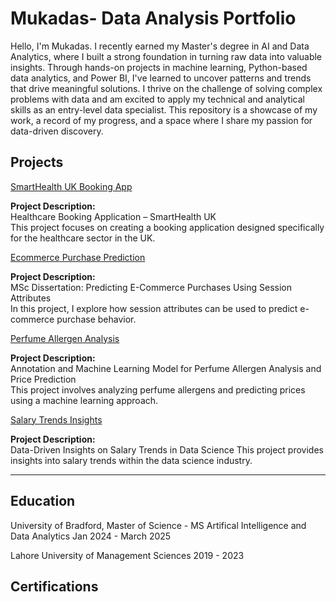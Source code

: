 # Mukadas- Data Analysis Portfolio

Hello, I'm Mukadas. I recently earned my Master's degree in AI and Data Analytics, where I built a strong foundation in turning raw data into valuable insights. Through hands-on projects in machine learning, Python-based data analytics, and Power BI, I've learned to uncover patterns and trends that drive meaningful solutions. 
I thrive on the challenge of solving complex problems with data and am excited to apply my technical and analytical skills as an entry-level data specialist. This repository is a showcase of my work, a record of my progress, and a space where I share my passion for data-driven discovery.

## Projects
  
  [SmartHealth UK Booking App](https://github.com/MukadasAK/Mukadas-Akhtar-Portfolio/tree/main/smarthealth-uk-bookingapp#readme)

  **Project Description:**  
  Healthcare Booking Application – SmartHealth UK  
  This project focuses on creating a booking application designed specifically for the healthcare sector in the UK.
 
  [Ecommerce Purchase Prediction](./ecommerce-purchase-prediction/README.md)
  
  **Project Description:**  
  MSc Dissertation: Predicting E-Commerce Purchases Using Session Attributes  
  In this project, I explore how session attributes can be used to predict e-commerce purchase behavior.

  [Perfume Allergen Analysis](./perfume-allergen-analysis/README.md)
 
  **Project Description:**  
  Annotation and Machine Learning Model for Perfume Allergen Analysis and Price Prediction  
  This project involves analyzing perfume allergens and predicting prices using a machine learning approach.  

  [Salary Trends Insights](./salary-trends-insights/README.md)

**Project Description:**  
   Data-Driven Insights on Salary Trends in Data Science
   This project provides insights into salary trends within the data science industry.  
 
---

## Education
University of Bradford, Master of Science - MS Artifical Intelligence and Data Analytics Jan 2024 - March 2025

Lahore University of Management Sciences 2019 - 2023

## Certifications
